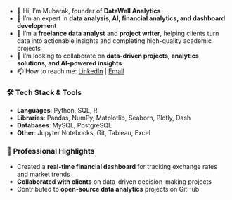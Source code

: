- 👋 Hi, I’m Mubarak, founder of **DataWell Analytics**  
- 👀 I’m an expert in **data analysis, AI, financial analytics, and dashboard development**  
- 💼 I’m a **freelance data analyst** and **project writer**, helping clients turn data into actionable insights and completing high-quality academic projects  
- 💞️ I’m looking to collaborate on **data-driven projects, analytics solutions, and AI-powered insights**  
- 📫 How to reach me: [LinkedIn](https://www.linkedin.com/in/musa-mubarak-abdulaziz-1146131b5) | [Email](mailto:Musamubarak350@gmail.com)

### 🛠️ **Tech Stack & Tools**
- **Languages**: Python, SQL, R
- **Libraries**: Pandas, NumPy, Matplotlib, Seaborn, Plotly, Dash
- **Databases**: MySQL, PostgreSQL
- **Other**: Jupyter Notebooks, Git, Tableau, Excel

### 🚀 **Professional Highlights**
- Created a **real-time financial dashboard** for tracking exchange rates and market trends
- **Collaborated with clients** on data-driven decision-making projects
- Contributed to **open-source data analytics** projects on GitHub
